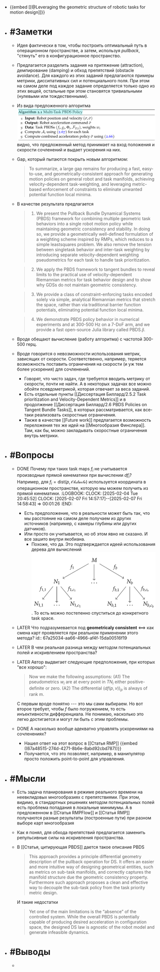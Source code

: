 - {{embed [[@Leveraging the geometric structure of robotic tasks for motion design]]}}
- # #Заметки
	- Идея фактически в том, чтобы построить оптимальный путь в операционном пространстве, а затем, используя _pullback_, "стянуть" его в конфигурационное пространство.
	- Предлагается разделить задания на притяжение (attraction), демпирование (damping) и обход препятствий (obstacle avoidance). Для каждого из этих заданий предлагаются примеры метрики, диссипативных сил и потенциального поля. При этом на самом деле под каждое задание определяется только одно из этих вещей, остальные при этом становятся тривиальными (нулевыми или тождественными).
	- Из вида предложенного алгоритма ![image.png](../assets/image_1738655381759_0.png) видно, что предложенный метод принимает на вход положения и скорости сочленений и выдает ускорения на них.
	- Gap, который пытаются покрыть новым алгоритмом:
	  > To summarize, a large gap remains for producing a fast, easy-to-use, and geometrically-consistent approach for generating motion policies on general robot and task manifolds, achieving velocity-dependent task-weighting, and leveraging metric-based enforcement of constraints to eliminate unwanted potential function local minima.
	- В качестве результата предлагается
	  > 1) We present the Pullback Bundle Dynamical Systems (PBDS) framework for combining multiple geometric task behaviors into a single robot motion policy while maintaining geometric consistency and stability. In doing so, we provide a geometrically well-defined formulation of a weighting scheme inspired by RMPs, which reduces to a simple leastsquares problem. We also remove the tension between singletask behavior and inter-task weighting by introducing separate velocity-dependent weighting pseudometrics for each task to handle task prioritization.
	  
	  > 2) We apply the PBDS framework to tangent bundles to reveal limits to the practical use of velocity-dependent Riemannian metrics for task behavior design and to show why GDSs do not maintain geometric consistency. 
	  
	  > 3) We provide a class of constraint-enforcing tasks encoded solely via simple, analytical Riemannian metrics that stretch the space, rather than via traditional barrier function potentials, eliminating potential function local minima. 
	  
	  > 4) We demonstrate PBDS policy behavior in numerical experiments and at 300-500 Hz on a 7-DoF arm, and we provide a fast open-source Julia library called PBDS.jl.
	- Вроде обещают вычисление (работу алгоритма) с частотой 300-500 герц.
	- Вроде говорится о невозможности использования метрик, зависящих от скорости. Соответственно, например, теряется возможность поставить ограничения на скорости (и уж тем более ускорения) для сочленений.
		- Говорят, что чисто задач, где требуется вводить метрику от скорости, почти не найти. А в некоторых задачах все можно обойти псевдометрикой, которая отвечает за веса заданий.
		- Есть отдельные пункты [[Диссертация Биллард/2.5.2 Task prioritization and Velocity-Dependent Metrics]] и в продолжение [[Диссертация Биллард/2.6 PBDS Policies on Tangent Bundle Tasks]], в которых рассматривается, как все-таки реализовать скоростные ограничения.
		- Также в качестве [[Future work]] предлагается возможность переложения тех же идей на [[Многообразия Финслера]]. Там, как бы, можно закладывать скоростные ограничения внутрь метрики.
- # #Вопросы
	- DONE Почему при таких task maps $f_i$ не учитывается производные прямой кинематики при вычислении $df_i$? Например, для $f_i = \mathrm{dist}(p, \mathcal{Obstacle})$ используется координата в операционном пространстве, которую мы можем получить из прямой кинематики.
	  :LOGBOOK:
	  CLOCK: [2025-02-04 Tue 20:45:52]
	  CLOCK: [2025-02-07 Fri 14:57:17]--[2025-02-07 Fri 14:58:43] =>  00:01:26
	  :END:
		- Есть предположение, что в реальности может быть так, что мы расстояние на самом деле получаем из других источников (например, с камеры глубины или других датчиков).
		- Или просто он учитывается, но об этом явно не сказано. И все зашито внутри якобиана.
			- Похоже, что да. Это подтверждается идеей использования дерева для вычислений ![image.png](../assets/image_1738929480855_0.png). То есть можно постепенно спуститься до конкретного task space.
	- LATER Что подразумевается под __geometricaly consistent__ <==> как смена карт проявляется при реальном применении этого метода?
	  id:: 67a25034-aa66-4966-af4f-15da00516f19
	- LATER В чем реальная разница между методом потенциальных полей и искривлением пространства?
	- LATER Автор выдвигает следующие предположения, при которых "все хорошо":
	  > Now we make the following assumptions: 
	  (A1) The pseudometrics $w_i$ are at every point in $TN_i$ either positive-definite or zero. 
	  (A2) The differential $(d f(p,v))_p$ is always of rank m. 
	  
	  С первым вроде понятно --- это мы сами выбираем. Но вот второе требует, чтобы $f$ было погружением, то есть инъективности дифференциала. Не понимаю, насколько это легко достигается и могут ли быть с этим проблемы.
	- DONE А насколько вообще адекватно управлять ускорениями на сочленениях?
		- Нашел ответ на этот вопрос в [[Статья RMP]] 
		  {{embed ((67a48515-274d-4271-8b6e-8abd92cbd787))}}
		- Получается, что это позволяет, например, в манипулятор просто положить point-to-point для управления.
- # #Мысли
	- Есть задача планирования в режиме реального времени на неевклидовых многообразиях с препятствиями. При этом, видимо, в стандартных решениях методом потенциальных полей есть проблема попадания в локальные минимумы. А в предложенном в [[Статья RMPFlow]] и [[Статья RMP]] получаются разные результаты (построенные пути) при разном выборе карт многообразия
	- Как я понял, для обхода препятствий предлагается заменить репульсивные силы на искривления пространства.
	- В [[Статья, цитирующая PBDS]] дается такое описание PBDS
	  > This approach provides a principle differential geometry description of the pullback operation for DS. It offers an easier and more intuitive way of designing geometrical entities, such as metrics on sub-task manifolds, and correctly captures the manifold structure due the geometric consistency property. Furthermore such approach proposes a clean and effective way to decouple the sub-task policy from the task priority metric design.
	  
	  И такие недостатки
	  > Yet one of the main limitations is the “absence” of the controlled system. While the overall PBDS is potentially capable of producing desired acceleration in configuration space, the designed DS law is agnostic of the robot model and generate infeasible dynamics.
- # #Выводы
	-